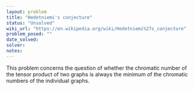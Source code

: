 ```yaml
---
layout: problem
title: "Hedetniemi's conjecture"
status: "Unsolved"
wiki_url: "https://en.wikipedia.org/wiki/Hedetniemi%27s_conjecture"
problem_posed: ""
date_solved:
solver:
notes:
---
```

This problem concerns the question of whether the chromatic number of the tensor product of two graphs is always the minimum of the chromatic numbers of the individual graphs.